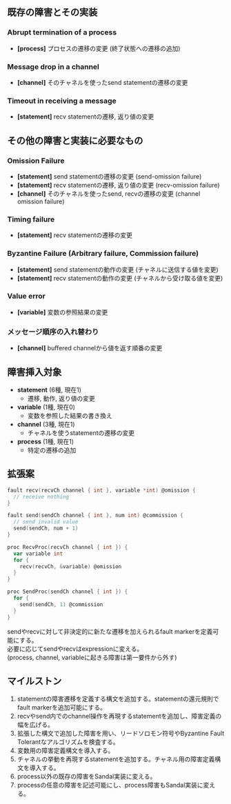 ## 既存の障害とその実装
### Abrupt termination of a process
- **[process]** プロセスの遷移の変更 (終了状態への遷移の追加)

### Message drop in a channel
- **[channel]** そのチャネルを使ったsend statementの遷移の変更

### Timeout in receiving a message
- **[statement]** recv statementの遷移, 返り値の変更

## その他の障害と実装に必要なもの
### Omission Failure
- **[statement]** send statementの遷移の変更 (send-omission failure)
- **[statement]** recv statementの遷移, 返り値の変更 (recv-omission failure)
- **[channel]** そのチャネルを使ったsend, recvの遷移の変更 (channel omission failure)

### Timing failure
- **[statement]** recv statementの遷移の変更

### Byzantine Failure (Arbitrary failure, Commission failure)
- **[statement]** send statementの動作の変更 (チャネルに送信する値を変更)
- **[statement]** recv statementの動作の変更 (チャネルから受け取る値を変更)

### Value error
- **[variable]** 変数の参照結果の変更

### メッセージ順序の入れ替わり
- **[channel]** buffered channelから値を返す順番の変更

## 障害挿入対象
- **statement** (6種, 現在1)
  - 遷移, 動作, 返り値の変更
- **variable** (1種, 現在0)
  - 変数を参照した結果の書き換え
- **channel** (3種, 現在1)
  - チャネルを使うstatementの遷移の変更
- **process** (1種, 現在1)
  - 特定の遷移の追加

## 拡張案

```go
fault recv(recvCh channel { int }, variable *int) @omission {
  // receive nothing
}

fault send(sendCh channel { int }, num int) @commission {
  // send invalid value
  send(sendCh, num + 1)
}

proc RecvProc(recvCh channel { int }) {
  var variable int
  for {
    recv(recvCh, &variable) @omission
  }
}

proc SendProc(sendCh channel { int }) {
  for {
    send(sendCh, 1) @commission
  }
}
```

sendやrecvに対して非決定的に新たな遷移を加えられるfault markerを定義可能にする。  
必要に応じてsendやrecvはexpressionに変える。  
(process, channel, variableに起きる障害は第一要件から外す)

## マイルストン

1. statementの障害遷移を定義する構文を追加する。statementの還元規則でfault markerを追加可能にする。
2. recvやsend内でのchannel操作を再現するstatementを追加し、障害定義の幅を広げる。
3. 拡張した構文で追加した障害を用い、リードソロモン符号やByzantine Fault Tolerantなアルゴリズムを検査する。
4. 変数用の障害定義構文を導入する。
5. チャネルの挙動を再現するstatementを追加する。チャネル用の障害定義構文を導入する。
6. process以外の既存の障害をSandal実装に変える。
7. processの任意の障害を記述可能にし、process障害もSandal実装に変える。
